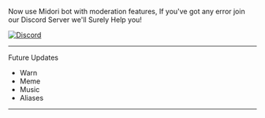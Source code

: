 
Now use Midori bot with moderation features, If you've got any error join our Discord Server we'll Surely Help you! 

[![Discord](https://img.shields.io/badge/Discord-%237289DA.svg?logo=discord&logoColor=white)](https://discord.gg/Y7sSMjdyWB) 

---





Future Updates

* Warn
* Meme
* Music
* Aliases

---









